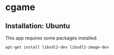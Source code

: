 # cgame

## Installation: Ubuntu

This app requires some packages installed:

    apt-get install libsdl2-dev libsdl2-image-dev



